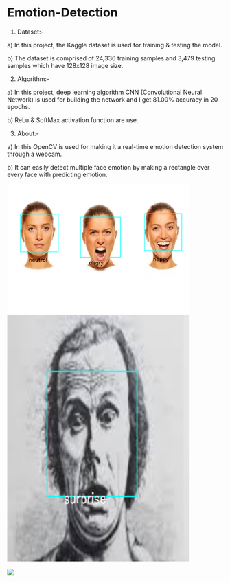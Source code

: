 # Emotion-Detection

1.    Dataset:-

a) In this project, the Kaggle dataset is used for training & testing the model. 

b) The dataset is comprised of 24,336 training samples and 3,479 testing samples which have 128x128 image size.

2.    Algorithm:-

a)  In this project, deep learning algorithm CNN (Convolutional Neural Network) is used for building the network and I get 81.00% accuracy in 20 epochs.

b)  ReLu & SoftMax activation function are use.

3.    About:-

a)  In this OpenCV is used for making it a real-time emotion detection system through a webcam. 

b)  It can easily detect multiple face emotion by making a rectangle over every face with predicting emotion.

<p float="left">
    <img src="1.png" width="425"/> 
    <img src="2.png" width="425"/>
</p>
<p>
    <img src="3.png" width="425"/> 
</p>
